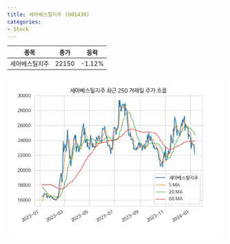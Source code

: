 ```yaml
---
title: 세아베스틸지주 (001430)
categories:
- Stock
---
```


|종목|종가|등락|
|----|----|----|
|세아베스틸지주|22150|-1.12%|

<!-- more -->

![001430](/assets/images/stock/001430.png)
